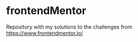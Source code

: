 # frontendMentor
Repository with my solutions to the challenges from https://www.frontendmentor.io/
